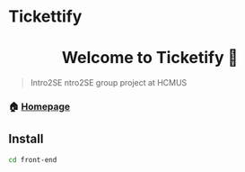 # Tickettify
<h1 align="center">Welcome to Ticketify 👋</h1>
<p>
</p>

> Intro2SE ntro2SE group project at HCMUS

### 🏠 [Homepage](http://localhost:5173)

## Install

```sh
cd front-end
```
